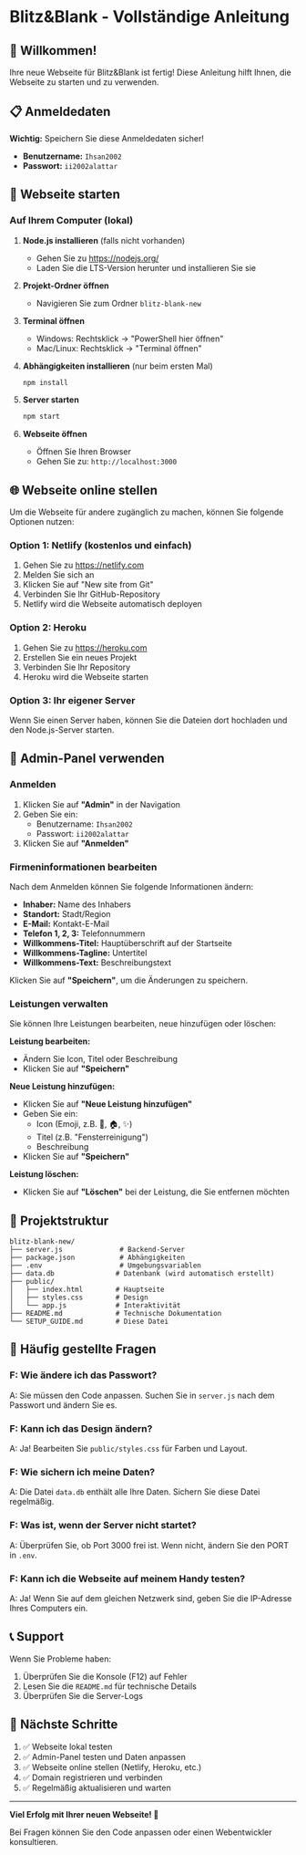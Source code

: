 # Blitz&Blank - Vollständige Anleitung

## 🎉 Willkommen!

Ihre neue Webseite für Blitz&Blank ist fertig! Diese Anleitung hilft Ihnen, die Webseite zu starten und zu verwenden.

## 📋 Anmeldedaten

**Wichtig:** Speichern Sie diese Anmeldedaten sicher!

- **Benutzername:** `Ihsan2002`
- **Passwort:** `ii2002alattar`

## 🚀 Webseite starten

### Auf Ihrem Computer (lokal)

1. **Node.js installieren** (falls nicht vorhanden)
   - Gehen Sie zu https://nodejs.org/
   - Laden Sie die LTS-Version herunter und installieren Sie sie

2. **Projekt-Ordner öffnen**
   - Navigieren Sie zum Ordner `blitz-blank-new`

3. **Terminal öffnen**
   - Windows: Rechtsklick → "PowerShell hier öffnen"
   - Mac/Linux: Rechtsklick → "Terminal öffnen"

4. **Abhängigkeiten installieren** (nur beim ersten Mal)
   ```bash
   npm install
   ```

5. **Server starten**
   ```bash
   npm start
   ```

6. **Webseite öffnen**
   - Öffnen Sie Ihren Browser
   - Gehen Sie zu: `http://localhost:3000`

## 🌐 Webseite online stellen

Um die Webseite für andere zugänglich zu machen, können Sie folgende Optionen nutzen:

### Option 1: Netlify (kostenlos und einfach)
1. Gehen Sie zu https://netlify.com
2. Melden Sie sich an
3. Klicken Sie auf "New site from Git"
4. Verbinden Sie Ihr GitHub-Repository
5. Netlify wird die Webseite automatisch deployen

### Option 2: Heroku
1. Gehen Sie zu https://heroku.com
2. Erstellen Sie ein neues Projekt
3. Verbinden Sie Ihr Repository
4. Heroku wird die Webseite starten

### Option 3: Ihr eigener Server
Wenn Sie einen Server haben, können Sie die Dateien dort hochladen und den Node.js-Server starten.

## 🔐 Admin-Panel verwenden

### Anmelden
1. Klicken Sie auf **"Admin"** in der Navigation
2. Geben Sie ein:
   - Benutzername: `Ihsan2002`
   - Passwort: `ii2002alattar`
3. Klicken Sie auf **"Anmelden"**

### Firmeninformationen bearbeiten
Nach dem Anmelden können Sie folgende Informationen ändern:
- **Inhaber:** Name des Inhabers
- **Standort:** Stadt/Region
- **E-Mail:** Kontakt-E-Mail
- **Telefon 1, 2, 3:** Telefonnummern
- **Willkommens-Titel:** Hauptüberschrift auf der Startseite
- **Willkommens-Tagline:** Untertitel
- **Willkommens-Text:** Beschreibungstext

Klicken Sie auf **"Speichern"**, um die Änderungen zu speichern.

### Leistungen verwalten
Sie können Ihre Leistungen bearbeiten, neue hinzufügen oder löschen:

**Leistung bearbeiten:**
- Ändern Sie Icon, Titel oder Beschreibung
- Klicken Sie auf **"Speichern"**

**Neue Leistung hinzufügen:**
- Klicken Sie auf **"Neue Leistung hinzufügen"**
- Geben Sie ein:
  - Icon (Emoji, z.B. 🧹, 🏠, ✨)
  - Titel (z.B. "Fensterreinigung")
  - Beschreibung
- Klicken Sie auf **"Speichern"**

**Leistung löschen:**
- Klicken Sie auf **"Löschen"** bei der Leistung, die Sie entfernen möchten

## 📁 Projektstruktur

```
blitz-blank-new/
├── server.js              # Backend-Server
├── package.json           # Abhängigkeiten
├── .env                   # Umgebungsvariablen
├── data.db               # Datenbank (wird automatisch erstellt)
├── public/
│   ├── index.html        # Hauptseite
│   ├── styles.css        # Design
│   └── app.js            # Interaktivität
├── README.md             # Technische Dokumentation
└── SETUP_GUIDE.md        # Diese Datei
```

## 🔧 Häufig gestellte Fragen

### F: Wie ändere ich das Passwort?
A: Sie müssen den Code anpassen. Suchen Sie in `server.js` nach dem Passwort und ändern Sie es.

### F: Kann ich das Design ändern?
A: Ja! Bearbeiten Sie `public/styles.css` für Farben und Layout.

### F: Wie sichern ich meine Daten?
A: Die Datei `data.db` enthält alle Ihre Daten. Sichern Sie diese Datei regelmäßig.

### F: Was ist, wenn der Server nicht startet?
A: Überprüfen Sie, ob Port 3000 frei ist. Wenn nicht, ändern Sie den PORT in `.env`.

### F: Kann ich die Webseite auf meinem Handy testen?
A: Ja! Wenn Sie auf dem gleichen Netzwerk sind, geben Sie die IP-Adresse Ihres Computers ein.

## 📞 Support

Wenn Sie Probleme haben:
1. Überprüfen Sie die Konsole (F12) auf Fehler
2. Lesen Sie die `README.md` für technische Details
3. Überprüfen Sie die Server-Logs

## 🎯 Nächste Schritte

1. ✅ Webseite lokal testen
2. ✅ Admin-Panel testen und Daten anpassen
3. ✅ Webseite online stellen (Netlify, Heroku, etc.)
4. ✅ Domain registrieren und verbinden
5. ✅ Regelmäßig aktualisieren und warten

---

**Viel Erfolg mit Ihrer neuen Webseite! 🚀**

Bei Fragen können Sie den Code anpassen oder einen Webentwickler konsultieren.
